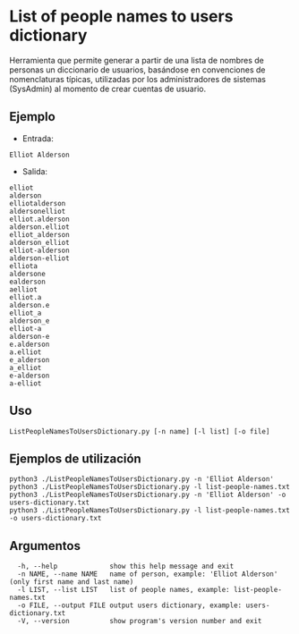 # List of people names to users dictionary

Herramienta que permite generar a partir de una lista de nombres de personas un diccionario de usuarios, basándose en convenciones de nomenclaturas típicas, utilizadas por los administradores de sistemas (SysAdmin) al momento de crear cuentas de usuario.

## Ejemplo

* Entrada: 

```
Elliot Alderson
```

* Salida:

```
elliot
alderson
elliotalderson
aldersonelliot
elliot.alderson
alderson.elliot
elliot_alderson
alderson_elliot
elliot-alderson
alderson-elliot
elliota
aldersone
ealderson
aelliot
elliot.a
alderson.e
elliot_a
alderson_e
elliot-a
alderson-e
e.alderson
a.elliot
e_alderson
a_elliot
e-alderson
a-elliot
```

## Uso
```
ListPeopleNamesToUsersDictionary.py [-n name] [-l list] [-o file]
```

## Ejemplos de utilización
```
python3 ./ListPeopleNamesToUsersDictionary.py -n 'Elliot Alderson'
python3 ./ListPeopleNamesToUsersDictionary.py -l list-people-names.txt
python3 ./ListPeopleNamesToUsersDictionary.py -n 'Elliot Alderson' -o users-dictionary.txt
python3 ./ListPeopleNamesToUsersDictionary.py -l list-people-names.txt -o users-dictionary.txt
```

## Argumentos
```
  -h, --help             show this help message and exit
  -n NAME, --name NAME   name of person, example: 'Elliot Alderson' (only first name and last name)
  -l LIST, --list LIST   list of people names, example: list-people-names.txt
  -o FILE, --output FILE output users dictionary, example: users-dictionary.txt
  -V, --version          show program's version number and exit
```
